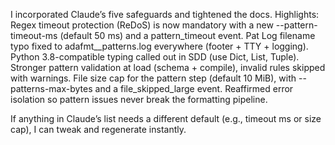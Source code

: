 I incorporated Claude’s five safeguards and tightened the docs. Highlights:
Regex timeout protection (ReDoS) is now mandatory with a new --pattern-timeout-ms (default 50 ms) and a pattern_timeout event.
Pat Log filename typo fixed to adafmt_<timestamp>_patterns.log everywhere (footer + TTY + logging).
Python 3.8-compatible typing called out in SDD (use Dict, List, Tuple).
Stronger pattern validation at load (schema + compile), invalid rules skipped with warnings.
File size cap for the pattern step (default 10 MiB), with --patterns-max-bytes and a file_skipped_large event.
Reaffirmed error isolation so pattern issues never break the formatting pipeline.

If anything in Claude’s list needs a different default (e.g., timeout ms or size cap), I can tweak and regenerate instantly.
